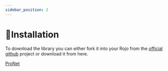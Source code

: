 ```yaml
---
sidebar_position: 2
---
```


# 📁Installation

To download the library you can either fork it into your Rojo from the [official github](https://github.com/prooheckcp/ProNet) project or download it from here.

[ProNet](https://www.roblox.com/library/9733352728/ProNet)